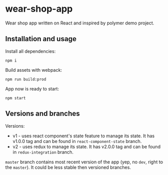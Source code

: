 # wear-shop-app
Wear shop app written on React and inspired by polymer demo project.

## Installation and usage
Install all dependencies:
```
npm i
```

Build assets with webpack:
```
npm run build:prod
```

App now is ready to start:
```
npm start
```

## Versions and branches

Versions:  
- v1 - uses react component's state feature to manage its state. It has v1.0.0 tag and can be found in `react-component-state` branch.  
- v2 - uses redux to manage its state. It has v2.0.0 tag and can be found in `redux-integration` branch.  

`master` branch contains most recent version of the app (yep, no `dev`, right to the `master`). It could be less stable then versioned branches.
